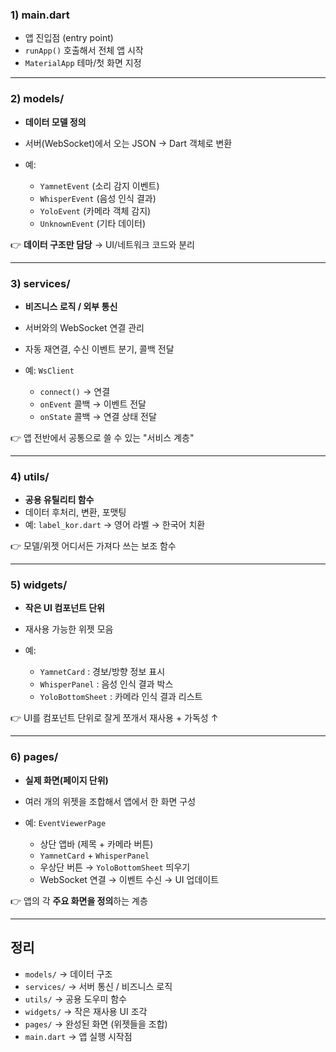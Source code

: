 ### 1) **main.dart**

* 앱 진입점 (entry point)
* `runApp()` 호출해서 전체 앱 시작
* `MaterialApp` 테마/첫 화면 지정

---

### 2) **models/**

* **데이터 모델 정의**
* 서버(WebSocket)에서 오는 JSON → Dart 객체로 변환
* 예:

  * `YamnetEvent` (소리 감지 이벤트)
  * `WhisperEvent` (음성 인식 결과)
  * `YoloEvent` (카메라 객체 감지)
  * `UnknownEvent` (기타 데이터)

👉 **데이터 구조만 담당** → UI/네트워크 코드와 분리

---

### 3) **services/**

* **비즈니스 로직 / 외부 통신**
* 서버와의 WebSocket 연결 관리
* 자동 재연결, 수신 이벤트 분기, 콜백 전달
* 예: `WsClient`

  * `connect()` → 연결
  * `onEvent` 콜백 → 이벤트 전달
  * `onState` 콜백 → 연결 상태 전달

👉 앱 전반에서 공통으로 쓸 수 있는 "서비스 계층"

---

### 4) **utils/**

* **공용 유틸리티 함수**
* 데이터 후처리, 변환, 포맷팅
* 예: `label_kor.dart` → 영어 라벨 → 한국어 치환

👉 모델/위젯 어디서든 가져다 쓰는 보조 함수

---

### 5) **widgets/**

* **작은 UI 컴포넌트 단위**
* 재사용 가능한 위젯 모음
* 예:

  * `YamnetCard` : 경보/방향 정보 표시
  * `WhisperPanel` : 음성 인식 결과 박스
  * `YoloBottomSheet` : 카메라 인식 결과 리스트

👉 UI를 컴포넌트 단위로 잘게 쪼개서 재사용 + 가독성 ↑

---

### 6) **pages/**

* **실제 화면(페이지 단위)**
* 여러 개의 위젯을 조합해서 앱에서 한 화면 구성
* 예: `EventViewerPage`

  * 상단 앱바 (제목 + 카메라 버튼)
  * `YamnetCard` + `WhisperPanel`
  * 우상단 버튼 → `YoloBottomSheet` 띄우기
  * WebSocket 연결 → 이벤트 수신 → UI 업데이트

👉 앱의 각 **주요 화면을 정의**하는 계층

---

## 정리

* `models/` → 데이터 구조
* `services/` → 서버 통신 / 비즈니스 로직
* `utils/` → 공용 도우미 함수
* `widgets/` → 작은 재사용 UI 조각
* `pages/` → 완성된 화면 (위젯들을 조합)
* `main.dart` → 앱 실행 시작점

